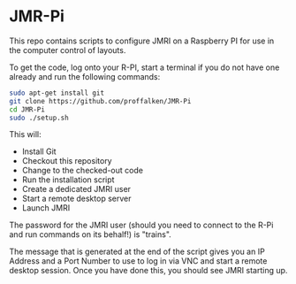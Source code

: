 JMR-Pi
======

This repo contains scripts to configure JMRI on a Raspberry PI for use in the computer control of layouts.

To get the code, log onto your R-PI, start a terminal if you do not have one already and run the following commands:

```bash
sudo apt-get install git
git clone https://github.com/proffalken/JMR-Pi
cd JMR-Pi
sudo ./setup.sh
```

This will:

  * Install Git
  * Checkout this repository
  * Change to the checked-out code
  * Run the installation script
  * Create a dedicated JMRI user
  * Start a remote desktop server
  * Launch JMRI

The password for the JMRI user (should you need to connect to the R-Pi and run commands on its behalf!) is "trains".

The message that is generated at the end of the script gives you an IP Address and a Port Number to use to log in via VNC and start a remote desktop session.  Once you have done this, you should see JMRI starting up.
